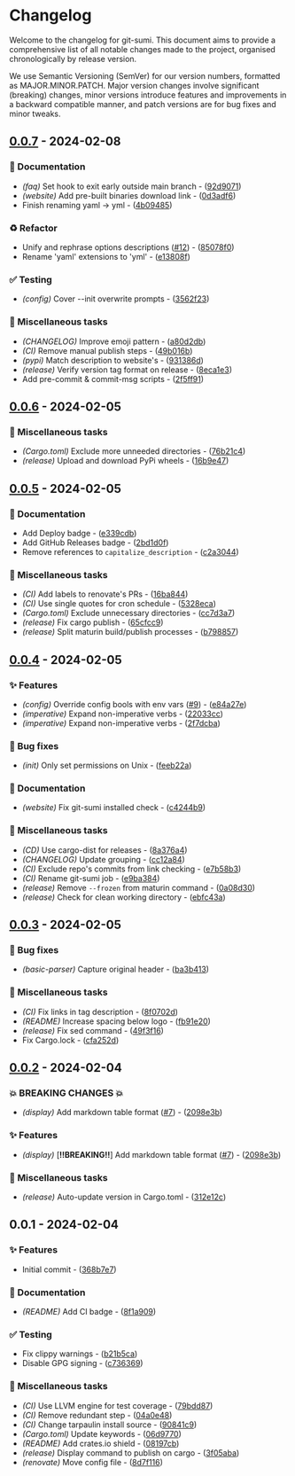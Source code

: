 # Changelog

Welcome to the changelog for git-sumi. This document aims to provide a comprehensive list of all notable changes made to the project, organised chronologically by release version.

We use Semantic Versioning (SemVer) for our version numbers, formatted as MAJOR.MINOR.PATCH. Major version changes involve significant (breaking) changes, minor versions introduce features and improvements in a backward compatible manner, and patch versions are for bug fixes and minor tweaks.

## [0.0.7](https://github.com/welpo/git-sumi/compare/v0.0.6..v0.0.7) - 2024-02-08

### 📝 Documentation

- *(faq)* Set hook to exit early outside main branch - ([92d9071](https://github.com/welpo/git-sumi/commit/92d90715e15dcf0cd9470462404c37c5414aa648))
- *(website)* Add pre-built binaries download link - ([0d3adf6](https://github.com/welpo/git-sumi/commit/0d3adf67a3ea8d50ab6751107700bc1123b1c9e7))
- Finish renaming yaml -> yml - ([4b09485](https://github.com/welpo/git-sumi/commit/4b0948549296fa4e822d7c1df619b0b800a4b247))

### ♻️ Refactor

- Unify and rephrase options descriptions ([#12](https://github.com/welpo/git-sumi/issues/12)) - ([85078f0](https://github.com/welpo/git-sumi/commit/85078f046182ba7b057ecb074956898b37f9bddd))
- Rename 'yaml' extensions to 'yml' - ([e13808f](https://github.com/welpo/git-sumi/commit/e13808f4529edc71610712f22b1773dde0d22323))

### ✅ Testing

- *(config)* Cover --init overwrite prompts - ([3562f23](https://github.com/welpo/git-sumi/commit/3562f23b4307cb7f46f0c61a47d4bc8c1c88d31a))

### 🔧 Miscellaneous tasks

- *(CHANGELOG)* Improve emoji pattern - ([a80d2db](https://github.com/welpo/git-sumi/commit/a80d2db46b76b556232d7ddbb084487d9f693ad5))
- *(CI)* Remove manual publish steps - ([49b016b](https://github.com/welpo/git-sumi/commit/49b016b7186c4fa1a75cf47c7d33a873a2b9ae1c))
- *(pypi)* Match description to website's - ([931386d](https://github.com/welpo/git-sumi/commit/931386d44e5d60ba65aa24e80e883ce2e31983bb))
- *(release)* Verify version tag format on release - ([8eca1e3](https://github.com/welpo/git-sumi/commit/8eca1e32e1e098cc9ee31554366ebc9edb1b1395))
- Add pre-commit & commit-msg scripts - ([2f5ff91](https://github.com/welpo/git-sumi/commit/2f5ff9155cdc28c073c4336d82033381003be04f))

## [0.0.6](https://github.com/welpo/git-sumi/compare/v0.0.5..v0.0.6) - 2024-02-05

### 🔧 Miscellaneous tasks

- *(Cargo.toml)* Exclude more unneeded directories - ([76b21c4](https://github.com/welpo/git-sumi/commit/76b21c44231ba3f26bac9806bc6ab589df05f71f))
- *(release)* Upload and download PyPi wheels - ([16b9e47](https://github.com/welpo/git-sumi/commit/16b9e47817a02ccb1ec2cdbcefbd9ba04bb3984f))

## [0.0.5](https://github.com/welpo/git-sumi/compare/v0.0.4..v0.0.5) - 2024-02-05

### 📝 Documentation

- Add Deploy badge - ([e339cdb](https://github.com/welpo/git-sumi/commit/e339cdbf6dff791b3812af5ec55841da8606a490))
- Add GitHub Releases badge - ([2bd1d0f](https://github.com/welpo/git-sumi/commit/2bd1d0fce9632b77f48458f308e67e93357acf2f))
- Remove references to `capitalize_description` - ([c2a3044](https://github.com/welpo/git-sumi/commit/c2a3044b985c75924b47c1cede8d76205837abbb))

### 🔧 Miscellaneous tasks

- *(CI)* Add labels to renovate's PRs - ([16ba844](https://github.com/welpo/git-sumi/commit/16ba8448c82710781d3fdb932f2ae208294e0405))
- *(CI)* Use single quotes for cron schedule - ([5328eca](https://github.com/welpo/git-sumi/commit/5328eca7e3e934bb7ee98d8d34be3b4d9a427ef1))
- *(Cargo.toml)* Exclude unnecessary directories - ([cc7d3a7](https://github.com/welpo/git-sumi/commit/cc7d3a7c798f65313c739ec4e42f267860bd8ca4))
- *(release)* Fix cargo publish - ([65cfcc9](https://github.com/welpo/git-sumi/commit/65cfcc987205a92e8a5c5af96967a68a387bffd4))
- *(release)* Split maturin build/publish processes - ([b798857](https://github.com/welpo/git-sumi/commit/b79885759170ccf88c6ff3d05f08fac54863369a))

## [0.0.4](https://github.com/welpo/git-sumi/compare/v0.0.3..v0.0.4) - 2024-02-05

### ✨ Features

- *(config)* Override config bools with env vars ([#9](https://github.com/welpo/git-sumi/issues/9)) - ([e84a27e](https://github.com/welpo/git-sumi/commit/e84a27eb892384fe7e43e41ae832901dae50ba93))
- *(imperative)* Expand non-imperative verbs - ([22033cc](https://github.com/welpo/git-sumi/commit/22033cced1bc0eaaa85d6b7271eeada00d30f6fa))
- *(imperative)* Expand non-imperative verbs - ([2f7dcba](https://github.com/welpo/git-sumi/commit/2f7dcba50033f17761c042d51c63fccfb0755e73))

### 🐛 Bug fixes

- *(init)* Only set permissions on Unix - ([feeb22a](https://github.com/welpo/git-sumi/commit/feeb22ab96652712f71c9124ca5119035b90ab65))

### 📝 Documentation

- *(website)* Fix git-sumi installed check - ([c4244b9](https://github.com/welpo/git-sumi/commit/c4244b9be7a2b68a4b5c3d4e8747a12e839b984e))

### 🔧 Miscellaneous tasks

- *(CD)* Use cargo-dist for releases - ([8a376a4](https://github.com/welpo/git-sumi/commit/8a376a40810654a4ef86f5e14f5278b1c9830ed6))
- *(CHANGELOG)* Update grouping - ([cc12a84](https://github.com/welpo/git-sumi/commit/cc12a840d82014a4ee8e9cca988a2358c111c139))
- *(CI)* Exclude repo's commits from link checking - ([e7b58b3](https://github.com/welpo/git-sumi/commit/e7b58b301ec6e62b26b208e63ddba8d6ec308f49))
- *(CI)* Rename git-sumi job - ([e9ba384](https://github.com/welpo/git-sumi/commit/e9ba384756dff8619861ca87167160a587b5b3d5))
- *(release)* Remove `--frozen` from maturin command - ([0a08d30](https://github.com/welpo/git-sumi/commit/0a08d3048905e848b0b43dc72b765235c11f2b47))
- *(release)* Check for clean working directory - ([ebfc43a](https://github.com/welpo/git-sumi/commit/ebfc43a72555d209e47533b0249dba44b0d01d2e))

## [0.0.3](https://github.com/welpo/git-sumi/compare/v0.0.2..v0.0.3) - 2024-02-05

### 🐛 Bug fixes

- *(basic-parser)* Capture original header - ([ba3b413](https://github.com/welpo/git-sumi/commit/ba3b4137dce7c02988f45c45d873c4d747cd09c4))

### 🔧 Miscellaneous tasks

- *(CI)* Fix links in tag description - ([8f0702d](https://github.com/welpo/git-sumi/commit/8f0702df3a49c78f481aff9953fdb7e27d39c4f6))
- *(README)* Increase spacing below logo - ([fb91e20](https://github.com/welpo/git-sumi/commit/fb91e20acf3018ffddd23c81b10724d0e65bd8b6))
- *(release)* Fix sed command - ([49f3f16](https://github.com/welpo/git-sumi/commit/49f3f1601cf5057ae92b03818556c6a381d74e87))
- Fix Cargo.lock - ([cfa252d](https://github.com/welpo/git-sumi/commit/cfa252d964d5369e424e0d9ba5ffce2f47b989f8))

## [0.0.2](https://github.com/welpo/git-sumi/compare/v0.0.1..v0.0.2) - 2024-02-04

### 💥 BREAKING CHANGES 💥

- *(display)* Add markdown table format ([#7](https://github.com/welpo/git-sumi/issues/7)) - ([2098e3b](https://github.com/welpo/git-sumi/commit/2098e3bea0c3a87a3ef477f7da68cd0cb275790c))

### ✨ Features

- *(display)* [**‼️BREAKING‼️**] Add markdown table format ([#7](https://github.com/welpo/git-sumi/issues/7)) - ([2098e3b](https://github.com/welpo/git-sumi/commit/2098e3bea0c3a87a3ef477f7da68cd0cb275790c))

### 🔧 Miscellaneous tasks

- *(release)* Auto-update version in Cargo.toml - ([312e12c](https://github.com/welpo/git-sumi/commit/312e12c69810ad49542d265dc982adaf487b209b))

## 0.0.1 - 2024-02-04

### ✨ Features

- Initial commit - ([368b7e7](https://github.com/welpo/git-sumi/commit/368b7e72628a26e818d4a20d324d0d6715c7f7e9))

### 📝 Documentation

- *(README)* Add CI badge - ([8f1a909](https://github.com/welpo/git-sumi/commit/8f1a909477222d1bdb51c25624327d269977706f))

### ✅ Testing

- Fix clippy warnings - ([b21b5ca](https://github.com/welpo/git-sumi/commit/b21b5ca265e5b784e1d02e51fb20d37dd2853694))
- Disable GPG signing - ([c736369](https://github.com/welpo/git-sumi/commit/c736369e170dd1522b63e4d4bc349b513e398c22))

### 🔧 Miscellaneous tasks

- *(CI)* Use LLVM engine for test coverage - ([79bdd87](https://github.com/welpo/git-sumi/commit/79bdd8771341a151fa3be081957b8149a5d9a661))
- *(CI)* Remove redundant step - ([04a0e48](https://github.com/welpo/git-sumi/commit/04a0e488d518984fe17b6bb4dd932a2ea77e9a82))
- *(CI)* Change tarpaulin install source - ([90841c9](https://github.com/welpo/git-sumi/commit/90841c933035dfb465424884a22aaac0644c5e03))
- *(Cargo.toml)* Update keywords - ([06d9770](https://github.com/welpo/git-sumi/commit/06d9770f8a985df2f21d5c9b93f8bbbc1ee7025e))
- *(README)* Add crates.io shield - ([08197cb](https://github.com/welpo/git-sumi/commit/08197cba0fabdb0f5c3f9c7673d6214f67e20fbc))
- *(release)* Display command to publish on cargo - ([3f05aba](https://github.com/welpo/git-sumi/commit/3f05abadde7cd2bd6542b3ac1ca85ef60b3a7b6f))
- *(renovate)* Move config file - ([8d7f116](https://github.com/welpo/git-sumi/commit/8d7f116cd7bb8c3c62963f8e1c9f1ef2b1061702))

<!-- generated by git-cliff -->
